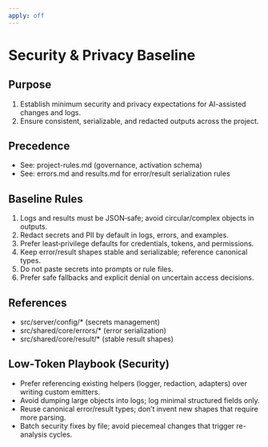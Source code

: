 ```yaml
---
apply: off
---
```


# Security & Privacy Baseline

## Purpose

1. Establish minimum security and privacy expectations for AI-assisted changes and logs.
2. Ensure consistent, serializable, and redacted outputs across the project.

## Precedence

- See: project-rules.md (governance, activation schema)
- See: errors.md and results.md for error/result serialization rules

## Baseline Rules

1. Logs and results must be JSON‑safe; avoid circular/complex objects in outputs.
2. Redact secrets and PII by default in logs, errors, and examples.
3. Prefer least‑privilege defaults for credentials, tokens, and permissions.
4. Keep error/result shapes stable and serializable; reference canonical types.
5. Do not paste secrets into prompts or rule files.
6. Prefer safe fallbacks and explicit denial on uncertain access decisions.

## References

- src/server/config/\* (secrets management)
- src/shared/core/errors/\* (error serialization)
- src/shared/core/result/\* (stable result shapes)

## Low‑Token Playbook (Security)

- Prefer referencing existing helpers (logger, redaction, adapters) over writing custom emitters.
- Avoid dumping large objects into logs; log minimal structured fields only.
- Reuse canonical error/result types; don’t invent new shapes that require more parsing.
- Batch security fixes by file; avoid piecemeal changes that trigger re-analysis cycles.
